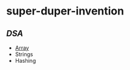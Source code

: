 # super-duper-invention

## *DSA*

* [Array](https://github.com/imrahulkant/super-duper-invention/blob/master/DSA/Array/README.md)
* Strings
* Hashing
